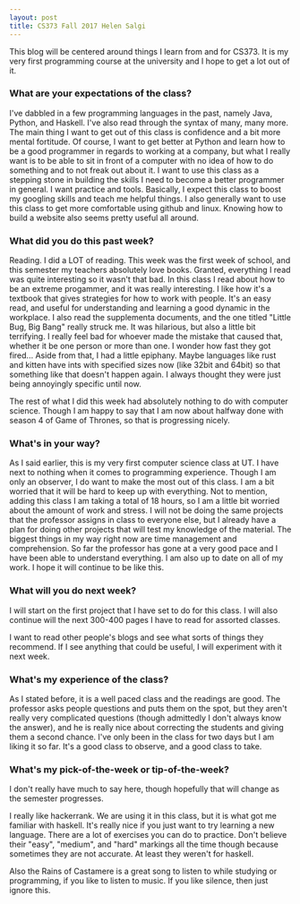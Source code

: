 ```yaml
---
layout: post
title: CS373 Fall 2017 Helen Salgi
---
```


This blog will be centered around things I learn from and for CS373. It is my very first programming course at the university and I hope to get a lot out of it.

### What are your expectations of the class?

I've dabbled in a few programming languages in the past, namely Java, Python, and Haskell. I've also read through the syntax of many, many more. The main thing I want to get out of this class is confidence and a bit more mental fortitude. Of course, I want to get better at Python and learn how to be a good programmer in regards to working at a company, but what I really want is to be able to sit in front of a computer with no idea of how to do something and to not freak out about it. I want to use this class as a stepping stone in building the skills I need to become a better programmer in general. I want practice and tools. Basically, I expect this class to boost my googling skills and teach me helpful things. I also generally want to use this class to get more comfortable using github and linux. Knowing how to build a website also seems pretty useful all around.

### What did you do this past week?

Reading. I did a LOT of reading. This week was the first week of school, and this semester my teachers absolutely love books. Granted, everything I read was quite interesting so it wasn't that bad. In this class I read about how to be an extreme progammer, and it was really interesting. I like how it's a textbook that gives strategies for how to work with people. It's an easy read, and useful for understanding and learning a good dynamic in the workplace. I also read the supplementa documents, and the one titled "Little Bug, Big Bang" really struck me. It was hilarious, but also a little bit terrifying. I really feel bad for whoever made the mistake that caused that, whether it be one person or more than one. I wonder how fast they got fired... Aside from that, I had a little epiphany. Maybe languages like rust and kitten have ints with specified sizes now (like 32bit and 64bit) so that something like that doesn't happen again. I always thought they were just being annoyingly specific until now.

The rest of what I did this week had absolutely nothing to do with computer science. Though I am happy to say that I am now about halfway done with season 4 of Game of Thrones, so that is progressing nicely. 

### What's in your way?

As I said earlier, this is my very first computer science class at UT. I have next to nothing when it comes to programming experience. Though I am only an observer, I do want to make the most out of this class. I am a bit worried that it will be hard to keep up with everything. Not to mention, adding this class I am taking a total of 18 hours, so I am a little bit worried about the amount of work and stress. I will not be doing the same projects that the professor assigns in class to everyone else, but I already have a plan for doing other projects that will test my knowledge of the material. The biggest things in my way right now are time management and comprehension. So far the professor has gone at a very good pace and I have been able to understand everything. I am also up to date on all of my work. I hope it will continue to be like this. 

### What will you do next week?

I will start on the first project that I have set to do for this class. I will also continue will the next 300-400 pages I have to read for assorted classes. 

I want to read other people's blogs and see what sorts of things they recommend. If I see anything that could be useful, I will experiment with it next week. 

### What's my experience of the class?

As I stated before, it is a well paced class and the readings are good. The professor asks people questions and puts them on the spot, but they aren't really very complicated questions (though admittedly I don't always know the answer), and he is really nice about correcting the students and giving them a second chance. I've only been in the class for two days but I am liking it so far. It's a good class to observe, and a good class to take. 

### What's my pick-of-the-week or tip-of-the-week?

I don't really have much to say here, though hopefully that will change as the semester progresses. 

I really like hackerrank. We are using it in this class, but it is what got me familiar with haskell. It's really nice if you just want to try learning a new language. There are a lot of exercises you can do to practice. Don't believe their "easy", "medium", and "hard" markings all the time though because sometimes they are not accurate. At least they weren't for haskell. 

Also the Rains of Castamere is a great song to listen to while studying or programming, if you like to listen to music. If you like silence, then just ignore this. 
